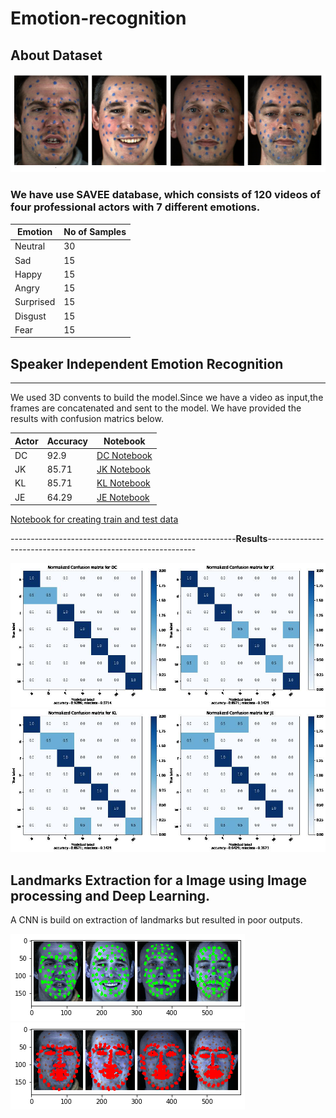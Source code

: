 # Emotion-recognition


## About Dataset

![alt text](images/DataRec.png)

### We have use SAVEE database, which consists of 120 videos of four professional actors with 7 different emotions.


Emotion       | No of Samples
------------- | -------------
Neutral       |      30
Sad           |      15
Happy         |      15
Angry         |      15
Surprised     |      15
Disgust       |      15
Fear          |      15


## Speaker Independent Emotion Recognition
------------------------------------------------------------------------------------------------------------------------
We used 3D convents to build the model.Since we have a video as input,the frames are concatenated and sent to the model.
We have provided the results with confusion matrics below.

Actor         | Accuracy       | Notebook
------------- | -------------  | -------------
DC            |      92.9      | [DC Notebook](notebooks/3D_convnets/SAVEE_DATABASE_GIT_DC.ipynb)
JK            |      85.71     | [JK Notebook](notebooks/3D_convnets/SAVEE_DATABASE_GIT_JK.ipynb)
KL            |      85.71     | [KL Notebook](notebooks/3D_convnets/SAVEE_DATABASE_GIT_KL.ipynb)
JE            |      64.29     | [JE Notebook](notebooks/3D_convnets/SAVEE_DATABASE_GIT_JE.ipynb)

[Notebook for creating train and test data](notebooks/3D_convnets/SAVEE_PROJECT_mark1.1.ipynb)

--------------------------------------------------------**Results**------------------------------------------------------------


![alt text](images/cm1.jpg)
![alt text](images/cm2.jpg)

Landmarks Extraction for a Image using Image processing and Deep Learning.
-------------------------------------------------------------------------------------------------------------------------------


A CNN is build on extraction of landmarks but resulted in poor outputs. 

![alt text](images/bluemarks.png)
![alt text](images/landmarks.png)







